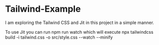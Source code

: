 # Tailwind-Example

I am exploring the Tailwind CSS and Jit in this project in a simple manner.

To use Jit you can run npm run watch which will execute npx tailwindcss build -i tailwind.css -o src/style.css --watch --minify
